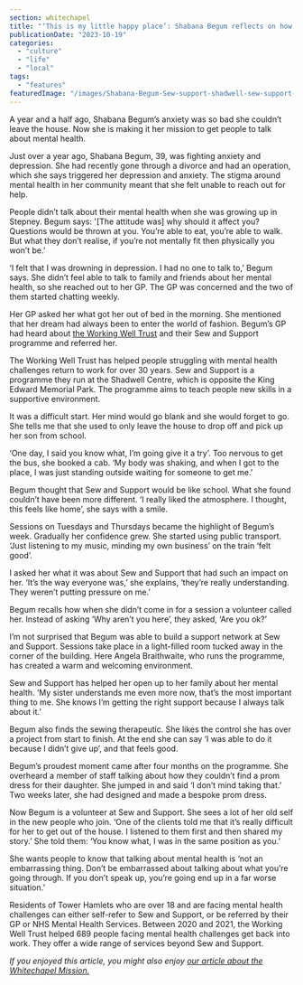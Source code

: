```yaml
---
section: whitechapel
title: "‘This is my little happy place’: Shabana Begum reflects on how sewing helped her talk about mental health"
publicationDate: "2023-10-19"
categories: 
  - "culture"
  - "life"
  - "local"
tags: 
  - "features"
featuredImage: "/images/Shabana-Begum-Sew-support-shadwell-sew-support-mental-health.jpg"
---
```


A year and a half ago, Shabana Begum’s anxiety was so bad she couldn’t leave the house. Now she is making it her mission to get people to talk about mental health. 

Just over a year ago, Shabana Begum, 39, was fighting anxiety and depression. She had recently gone through a divorce and had an operation, which she says triggered her depression and anxiety. The stigma around mental health in her community meant that she felt unable to reach out for help.

People didn’t talk about their mental health when she was growing up in Stepney. Begum says: '\[The attitude was\] why should it affect you? Questions would be thrown at you. You’re able to eat, you’re able to walk. But what they don’t realise, if you’re not mentally fit then physically you won’t be.’

‘I felt that I was drowning in depression. I had no one to talk to,’ Begum says. She didn’t feel able to talk to family and friends about her mental health, so she reached out to her GP. The GP was concerned and the two of them started chatting weekly.

Her GP asked her what got her out of bed in the morning. She mentioned that her dream had always been to enter the world of fashion. Begum’s GP had heard about [the Working Well Trust](https://workingwelltrust.org/) and their Sew and Support programme and referred her.

The Working Well Trust has helped people struggling with mental health challenges return to work for over 30 years. Sew and Support is a programme they run at the Shadwell Centre, which is opposite the King Edward Memorial Park. The programme aims to teach people new skills in a supportive environment.

It was a difficult start. Her mind would go blank and she would forget to go. She tells me that she used to only leave the house to drop off and pick up her son from school. 

‘One day, I said you know what, I’m going give it a try’. Too nervous to get the bus, she booked a cab. ‘My body was shaking, and when I got to the place, I was just standing outside waiting for someone to get me.' 

Begum thought that Sew and Support would be like school. What she found couldn’t have been more different. ‘I really liked the atmosphere. I thought, this feels like home’, she says with a smile. 

Sessions on Tuesdays and Thursdays became the highlight of Begum’s week. Gradually her confidence grew. She started using public transport. ‘Just listening to my music, minding my own business’ on the train ‘felt good’. 

I asked her what it was about Sew and Support that had such an impact on her. ‘It’s the way everyone was,’ she explains, ‘they’re really understanding. They weren’t putting pressure on me.’ 

Begum recalls how when she didn’t come in for a session a volunteer called her. Instead of asking ‘Why aren’t you here’, they asked, ‘Are you ok?’

I’m not surprised that Begum was able to build a support network at Sew and Support. Sessions take place in a light-filled room tucked away in the corner of the building. Here Angela Braithwaite, who runs the programme, has created a warm and welcoming environment.

Sew and Support has helped her open up to her family about her mental health. ‘My sister understands me even more now, that’s the most important thing to me. She knows I’m getting the right support because I always talk about it.’

Begum also finds the sewing therapeutic. She likes the control she has over a project from start to finish. At the end she can say ‘I was able to do it because I didn’t give up’, and that feels good. 

Begum’s proudest moment came after four months on the programme. She overheard a member of staff talking about how they couldn’t find a prom dress for their daughter. She jumped in and said ‘I don’t mind taking that.’ Two weeks later, she had designed and made a bespoke prom dress. 

Now Begum is a volunteer at Sew and Support. She sees a lot of her old self in the new people who join. ‘One of the clients told me that it’s really difficult for her to get out of the house. I listened to them first and then shared my story.’ She told them: ‘You know what, I was in the same position as you.’

She wants people to know that talking about mental health is ‘not an embarrassing thing. Don’t be embarrassed about talking about what you’re going through. If you don’t speak up, you’re going end up in a far worse situation.’ 

Residents of Tower Hamlets who are over 18 and are facing mental health challenges can either self-refer to Sew and Support, or be referred by their GP or NHS Mental Health Services. Between 2020 and 2021, the Working Well Trust helped 689 people facing mental health challenges get back into work. They offer a wide range of services beyond Sew and Support.

_If you enjoyed this article, you might also enjoy [our article about the Whitechapel Mission.](https://whitechapellondon.co.uk/mission-homeless-shelter-doubles-capacity-since-covid-19-pandemic/)_

